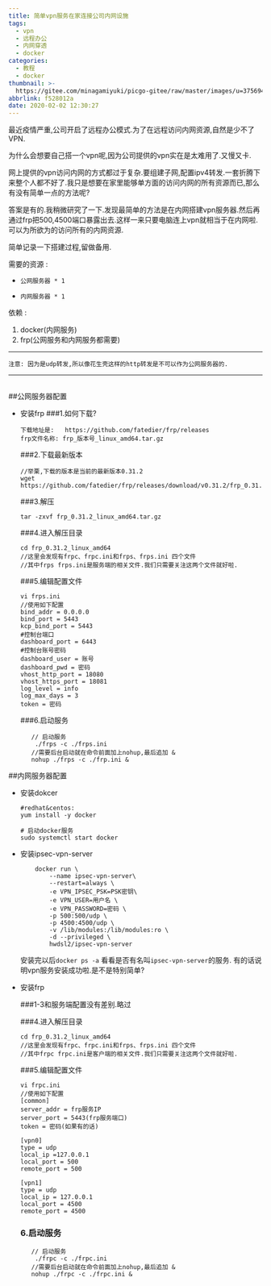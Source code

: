 ```yaml
---
title: 简单vpn服务在家连接公司内网设施
tags:
  - vpn
  - 远程办公
  - 内网穿透
  - docker
categories:
  - 教程
  - docker
thumbnail: >-
  https://gitee.com/minagamiyuki/picgo-gitee/raw/master/images/u=3756945068,2149091143&fm=26&gp=0.jpg
abbrlink: f528012a
date: 2020-02-02 12:30:27
---
```


最近疫情严重,公司开启了远程办公模式.为了在远程访问内网资源,自然是少不了VPN.

为什么会想要自己搭一个vpn呢,因为公司提供的vpn实在是太难用了.又慢又卡.

网上提供的vpn访问内网的方式都过于复杂.要组建子网,配置ipv4转发.一套折腾下来整个人都不好了.我只是想要在家里能够单方面的访问内网的所有资源而已,那么有没有简单一点的方法呢?

答案是有的.我稍微研究了一下.发现最简单的方法是在内网搭建vpn服务器.然后再通过frp把500,4500端口暴露出去.这样一来只要电脑连上vpn就相当于在内网啦.可以为所欲为的访问所有的内网资源.

简单记录一下搭建过程,留做备用.

<!-- more -->

需要的资源 : 

*     公网服务器 * 1
*     内网服务器 * 1


依赖 :

1. docker(内网服务)
2. frp(公网服务和内网服务都需要)

-------

    注意: 因为是udp转发,所以像花生壳这样的http转发是不可以作为公网服务器的.

-------


​    
##公网服务器配置

* 安装frp
  ###1.如何下载?

  ```    
  下载地址是:   https://github.com/fatedier/frp/releases
  frp文件名称: frp_版本号_linux_amd64.tar.gz
  ```

  ###2.下载最新版本

  ```
  //举栗,下载的版本是当前的最新版本0.31.2
  wget https://github.com/fatedier/frp/releases/download/v0.31.2/frp_0.31.2_linux_amd64.tar.gz
  ```

  ###3.解压
      

  ```
  tar -zxvf frp_0.31.2_linux_amd64.tar.gz
  ```

  ###4.进入解压目录

  ```    
  cd frp_0.31.2_linux_amd64
  //这里会发现有frpc、frpc.ini和frps、frps.ini 四个文件
  //其中frps frps.ini是服务端的相关文件.我们只需要关注这两个文件就好啦.
  ```

  ###5.编辑配置文件

  ```
  vi frps.ini
  //使用如下配置
  bind_addr = 0.0.0.0
  bind_port = 5443
  kcp_bind_port = 5443
  #控制台端口
  dashboard_port = 6443
  #控制台账号密码
  dashboard_user = 账号
  dashboard_pwd = 密码
  vhost_http_port = 18080
  vhost_https_port = 18081
  log_level = info
  log_max_days = 3
  token = 密码
  ```

  ###6.启动服务

  ```
     // 启动服务
      ./frps -c ./frps.ini
     //需要后台启动就在命令前面加上nohup,最后追加 &
     nohup ./frps -c ./frp.ini &
  ```

##内网服务器配置

* 安装dokcer

  ```
  #redhat&centos:
  yum install -y docker
  ```

  ```
  # 启动docker服务  
  sudo systemctl start docker
  ```


* 安装ipsec-vpn-server

  ```
      docker run \
          --name ipsec-vpn-server\
          --restart=always \
          -e VPN_IPSEC_PSK=PSK密钥\
          -e VPN_USER=用户名 \
          -e VPN_PASSWORD=密码 \
          -p 500:500/udp \
          -p 4500:4500/udp \
          -v /lib/modules:/lib/modules:ro \
          -d --privileged \
          hwdsl2/ipsec-vpn-server
  ```

  安装完以后`docker ps -a` 看看是否有名叫`ipsec-vpn-server`的服务.
  有的话说明vpn服务安装成功啦.是不是特别简单?

* 安装frp

  ###1-3和服务端配置没有差别.略过

  ###4.进入解压目录

  ```    
  cd frp_0.31.2_linux_amd64
  //这里会发现有frpc、frpc.ini和frps、frps.ini 四个文件
  //其中frpc frpc.ini是客户端的相关文件.我们只需要关注这两个文件就好啦.
  ```

  ###5.编辑配置文件

   ```
   vi frpc.ini
   //使用如下配置
   [common]
   server_addr = frp服务IP
   server_port = 5443(frp服务端口)
   token = 密码(如果有的话)
  
   [vpn0]
   type = udp
   local_ip =127.0.0.1
   local_port = 500
   remote_port = 500
   
   [vpn1]
   type = udp
   local_ip = 127.0.0.1
   local_port = 4500
   remote_port = 4500  
   ```

   ### 6.启动服务

   ```
      // 启动服务
       ./frpc -c ./frpc.ini
      //需要后台启动就在命令前面加上nohup,最后追加 &
      nohup ./frpc -c ./frpc.ini &
   ```



 